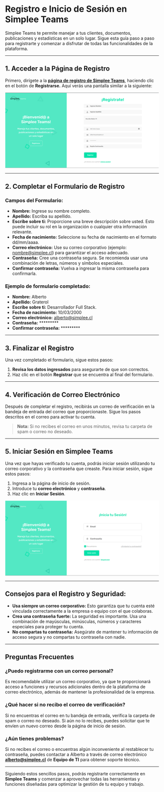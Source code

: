 # Registro e Inicio de Sesión en Simplee Teams

Simplee Teams te permite manejar a tus clientes, documentos, publicaciones y estadísticas en un solo lugar. Sigue esta guía paso a paso para registrarte y comenzar a disfrutar de todas las funcionalidades de la plataforma.

---

## 1. **Acceder a la Página de Registro**

Primero, dirígete a la [**página de registro de Simplee Teams**](https://teams.simplee.cl/auth), haciendo clic en el botón de **Registrarse.** Aquí verás una pantalla similar a la siguiente:

![Formulario de Registro Simplee Teams](/img/registro.png)

---

## 2. **Completar el Formulario de Registro**

### Campos del Formulario:

- **Nombre:** Ingrese su nombre completo.
- **Apellido:** Escriba su apellido.
- **Escribe sobre ti:** Proporcione una breve descripción sobre usted. Esto puede incluir su rol en la organización o cualquier otra información relevante.
- **Fecha de nacimiento:** Seleccione su fecha de nacimiento en el formato dd/mm/aaaa.
- **Correo electrónico:** Use su correo corporativo (ejemplo: nombre@simplee.cl) para garantizar el acceso adecuado.
- **Contraseña:** Cree una contraseña segura. Se recomienda usar una combinación de letras, números y símbolos especiales.
- **Confirmar contraseña:** Vuelva a ingresar la misma contraseña para confirmarla.

### Ejemplo de formulario completado:

- **Nombre:** Alberto
- **Apellido:** Graterol
- **Escribe sobre ti:** Desarrollador Full Stack.
- **Fecha de nacimiento:** 10/03/2000
- **Correo electrónico:** alberto@simplee.cl
- **Contraseña:** *********
- **Confirmar contraseña:** *********

---

## 3. **Finalizar el Registro**

Una vez completado el formulario, sigue estos pasos:

1. **Revisa los datos ingresados** para asegurarte de que son correctos.
2. Haz clic en el botón **Registrar** que se encuentra al final del formulario.

---

## 4. **Verificación de Correo Electrónico**

Después de completar el registro, recibirás un correo de verificación en la bandeja de entrada del correo que proporcionaste. Sigue los pasos descritos en el correo para activar tu cuenta.

> **Nota:** Si no recibes el correo en unos minutos, revisa tu carpeta de spam o correo no deseado.

---

## 5. **Iniciar Sesión en Simplee Teams**

Una vez que hayas verificado tu cuenta, podrás iniciar sesión utilizando tu correo corporativo y la contraseña que creaste. Para iniciar sesión, sigue estos pasos:

1. Ingresa a la página de inicio de sesión.
2. Introduce tu **correo electrónico** y **contraseña**.
3. Haz clic en **Iniciar Sesión**.

![Iniciar Sesión Simplee Teams](/img/iniciosession.png)

---

## Consejos para el Registro y Seguridad:

- **Usa siempre un correo corporativo:** Esto garantiza que tu cuenta esté vinculada correctamente a la empresa o equipo con el que colaboras.
- **Crea una contraseña fuerte:** La seguridad es importante. Usa una combinación de mayúsculas, minúsculas, números y caracteres especiales para proteger tu cuenta.
- **No compartas tu contraseña:** Asegúrate de mantener tu información de acceso segura y no compartas tu contraseña con nadie.

---

## Preguntas Frecuentes

### ¿Puedo registrarme con un correo personal?

Es recomendable utilizar un correo corporativo, ya que te proporcionará acceso a funciones y recursos adicionales dentro de la plataforma de correo electrónico, además de mantener la profesionalidad de la empresa.

### ¿Qué hacer si no recibo el correo de verificación?

Si no encuentras el correo en tu bandeja de entrada, verifica la carpeta de spam o correo no deseado. Si aún no lo recibes, puedes solicitar que te envíen un nuevo correo desde la página de inicio de sesión.

### ¿Aún tienes problemas?

Si no recibes el correo o encuentras algún inconveniente al restablecer tu contraseña, puedes contactar a Alberto a través de correo electrónico **<alberto@simplee.cl>** de **Equipo de TI** para obtener soporte técnico.

---

Siguiendo estos sencillos pasos, podrás registrarte correctamente en **Simplee Teams** y comenzar a aprovechar todas las herramientas y funciones diseñadas para optimizar la gestión de tu equipo y trabajo.

